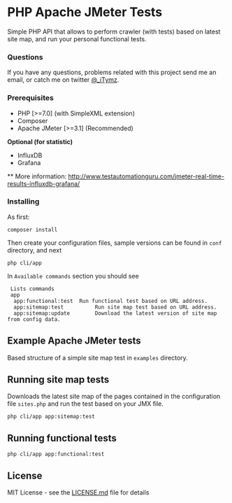 # PHP Apache JMeter Tests

Simple PHP API that allows to perform crawler (with tests) based on latest site map, and run your personal functional tests.

### Questions
If you have any questions, problems related with this project send me an email, or catch me on twitter [@_iTymz](https://twitter.com/_iTymz).

### Prerequisites

* PHP [>=7.0] (with SimpleXML extension)
* Composer
* Apache JMeter [>=3.1] (Recommended)

**Optional (for statistic)**

* InfluxDB
* Grafana

** More information:
http://www.testautomationguru.com/jmeter-real-time-results-influxdb-grafana/

### Installing
As first:
```
composer install
```

Then create your configuration files, sample versions can be found in `conf` directory, and next

```
php cli/app
```

In `Available commands` section you should see

```  
 Lists commands
 app
  app:functional:test  Run functional test based on URL address.
  app:sitemap:test          Run site map test based on URL address.
  app:sitemap:update        Download the latest version of site map from config data.

```

## Example Apache JMeter tests
Based structure of a simple site map test in `examples` directory.

## Running site map tests

Downloads the latest site map of the pages contained in the configuration file `sites.php`
and run the test based on your JMX file.

`php cli/app app:sitemap:test`

## Running functional tests

`php cli/app app:functional:test`

## License

MIT License - see the [LICENSE.md](LICENSE.md) file for details